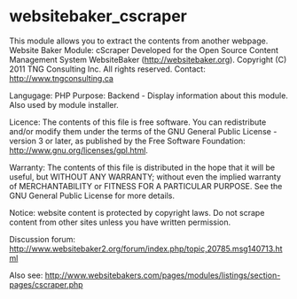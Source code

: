 # websitebaker_cscraper

This module allows you to extract the contents from another webpage.
  Website Baker Module: cScraper
  Developed for the Open Source Content Management System WebsiteBaker (http://websitebaker.org).
  Copyright (C) 2011 TNG Consulting Inc. All rights reserved.
  Contact: http://www.tngconsulting.ca

  Langugage: PHP
  Purpose: Backend - Display information about this module.
           Also used by module installer.

  Licence: The contents of this file is free software.
    You can redistribute and/or modify them under the terms of the
    GNU General Public License - version 3 or later, as published
    by the Free Software Foundation: http://www.gnu.org/licenses/gpl.html.

  Warranty: The contents of this file is distributed in the hope that it
    will be useful, but WITHOUT ANY WARRANTY; without even the implied
    warranty of MERCHANTABILITY or FITNESS FOR A PARTICULAR PURPOSE.  See the
    GNU General Public License for more details.

Notice: website content is protected by copyright laws. Do not scrape content from other sites unless you have written permission.

Discussion forum:
http://www.websitebaker2.org/forum/index.php/topic,20785.msg140713.html

Also see:
http://www.websitebakers.com/pages/modules/listings/section-pages/cscraper.php
